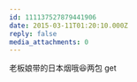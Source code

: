 ```yaml
---
id: 111137527879441906
date: 2015-03-11T01:20:10.000Z
reply: false
media_attachments: 0
---
```


老板娘带的日本烟哦😆两包 get

